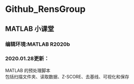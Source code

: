 # Github_RensGroup
 ## MATLAB 小课堂
 ### 编辑环境:MATLAB R2020b
 ### 2020.01.28更新：
 MATLAB 的预处理脚本<br>包括扫描文件夹、读取数据、Z-SCORE、去基线、可视化和保存
